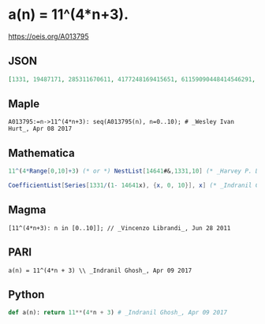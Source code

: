 # a\(n\) \= 11^\(4\*n\+3\)\.
https://oeis.org/A013795
## JSON
```JSON
[1331, 19487171, 285311670611, 4177248169415651, 61159090448414546291, 895430243255237372246531, 13109994191499930367061460371, 191943424957750480504146841291811, 2810243684806424785061213903353404851]
```
## Maple
```Maple
A013795:=n->11^(4*n+3): seq(A013795(n), n=0..10); # _Wesley Ivan Hurt_, Apr 08 2017
```
## Mathematica
```Mathematica
11^(4*Range[0,10]+3) (* or *) NestList[14641#&,1331,10] (* _Harvey P. Dale_, May 26 2016 *)
```
```Mathematica
CoefficientList[Series[1331/(1- 14641x), {x, 0, 10}], x] (* _Indranil Ghosh_, Apr 09 2017 *)
```
## Magma
```Magma
[11^(4*n+3): n in [0..10]]; // _Vincenzo Librandi_, Jun 28 2011
```
## PARI
```PARI
a(n) = 11^(4*n + 3) \\ _Indranil Ghosh_, Apr 09 2017
```
## Python
```Python
def a(n): return 11**(4*n + 3) # _Indranil Ghosh_, Apr 09 2017
```
